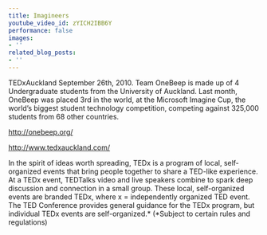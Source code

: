 ```yaml
---
title: Imagineers
youtube_video_id: zYICH2IBB6Y
performance: false
images:
- ''
related_blog_posts:
- ''
---
```


TEDxAuckland September 26th, 2010.
Team OneBeep is made up of 4 Undergraduate students from the University of Auckland. Last month, OneBeep was placed 3rd in the world, at the Microsoft Imagine Cup, the worldʼs biggest student technology competition, competing against 325,000 students from 68 other countries.

http://onebeep.org/

http://www.tedxauckland.com/

In the spirit of ideas worth spreading, TEDx is a program of local, self-organized events that bring people together to share a TED-like experience. At a TEDx event, TEDTalks video and live speakers combine to spark deep discussion and connection in a small group. These local, self-organized events are branded TEDx, where x = independently organized TED event. The TED Conference provides general guidance for the TEDx program, but individual TEDx events are self-organized.* (*Subject to certain rules and regulations)
